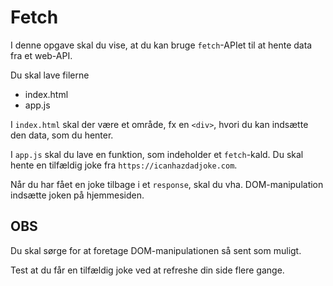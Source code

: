 # Fetch

I denne opgave skal du vise, at du kan bruge `fetch`-APIet til at hente data fra et web-API.

Du skal lave filerne

* index.html
* app.js

I `index.html` skal der være et område, fx en `<div>`, hvori du kan indsætte den data, som du henter.

I `app.js` skal du lave en funktion, som indeholder et `fetch`-kald. Du skal hente en tilfældig joke fra `https://icanhazdadjoke.com`.

Når du har fået en joke tilbage i et `response`, skal du vha. DOM-manipulation indsætte joken på hjemmesiden.

## OBS

Du skal sørge for at foretage DOM-manipulationen så sent som muligt.

Test at du får en tilfældig joke ved at refreshe din side flere gange.